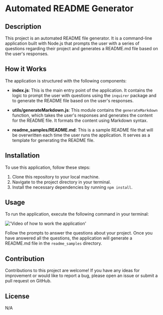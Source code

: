 # Automated README Generator

## Description

This project is an automated README file generator. It is a command-line application built with Node.js that prompts the user with a series of questions regarding their project and generates a README.md file based on the user's responses.

## How it Works

The application is structured with the following components:

- **index.js**: This is the main entry point of the application. It contains the logic to prompt the user with questions using the `inquirer` package and to generate the README file based on the user's responses.

- **utils/generateMarkdown.js**: This module contains the `generateMarkdown` function, which takes the user's responses and generates the content for the README file. It formats the content using Markdown syntax.

- **readme_samples/README.md**: This is a sample README file that will be overwritten each time the user runs the application. It serves as a template for generating the README file.

## Installation

To use this application, follow these steps:

1. Clone this repository to your local machine.
2. Navigate to the project directory in your terminal.
3. Install the necessary dependencies by running `npm install`.

## Usage

To run the application, execute the following command in your terminal:

!['Video of how to work the application'](./assets/images&videos/readmegeneratorvid.gif)

Follow the prompts to answer the questions about your project. Once you have answered all the questions, the application will generate a README.md file in the `readme_samples` directory.


## Contribution

Contributions to this project are welcome! If you have any ideas for improvement or would like to report a bug, please open an issue or submit a pull request on GitHub.

## License

N/A




